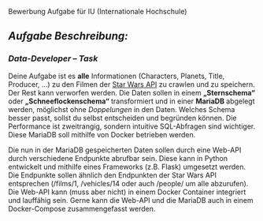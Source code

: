 Bewerbung Aufgabe für IU (Internationale Hochschule)

## _Aufgabe Beschreibung:_ 

### _Data-Developer – Task_ 
Deine Aufgabe ist es **alle** Informationen (Characters, Planets, Title, Producer, …) zu den Filmen der [Star Wars API](https://swapi.dev) 
zu crawlen und zu speichern. Der Rest kann verworfen werden. Die Daten sollen in einem **„Sternschema“** oder
**„Schneeflockenschema“** transformiert und in einer **MariaDB** abgelegt werden, möglichst ohne _Doppelungen_ in den Daten.
Welches Schema besser passt, sollst du selbst entscheiden und begründen können. Die Performance ist zweitrangig, sondern
intuitive SQL-Abfragen sind wichtiger. Diese MariaDB soll mithilfe von Docker betrieben werden.

Die nun in der MariaDB gespeicherten Daten sollen durch eine Web-API durch verschiedene Endpunkte abrufbar sein. Diese kann
in Python entwickelt und mithilfe eines Frameworks (z.B. Flask) umgesetzt werden. Die Endpunkte sollen ähnlich den
Endpunkten der Star Wars API entsprechen (/films/1, /vehicles/14 oder auch /people/ um alle abzurufen). Die Web-API kann
(muss aber nicht) in einem Docker Container integriert und lauffähig sein. Gerne kann die Web-API und die MariaDB auch in
einem Docker-Compose zusammengefasst werden.

